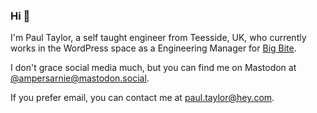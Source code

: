 ### Hi 👋

I'm Paul Taylor, a self taught engineer from Teesside, UK, who currently works in the WordPress space as a Engineering Manager for [Big Bite](https://github.com/bigbite). 

I don't grace social media much, but you can find me on Mastodon at [@ampersarnie@mastodon.social](https://mastodon.social/@ampersarnie).

If you prefer email, you can contact me at [paul.taylor@hey.com](mailto:paul.taylor@hey.com).